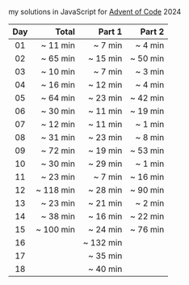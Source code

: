 my solutions in JavaScript for [Advent of Code](https://adventofcode.com/) 2024

|  Day  |    Total    |   Part 1  |   Part 2  |
| :---: |        ---: |      ---: |      ---: |
| 01    |   ~ 11 min  |   ~ 7 min |   ~ 4 min |
| 02    |   ~ 65 min  |  ~ 15 min |  ~ 50 min |
| 03    |   ~ 10 min  |   ~ 7 min |  ~  3 min |
| 04    |   ~ 16 min  |  ~ 12 min |  ~  4 min |
| 05    |   ~ 64 min  |  ~ 23 min |  ~ 42 min |
| 06    |   ~ 30 min  |  ~ 11 min |  ~ 19 min |
| 07    |   ~ 12 min  |  ~ 11 min |   ~ 1 min |
| 08    |   ~ 31 min  |  ~ 23 min |   ~ 8 min |
| 09    |   ~ 72 min  |  ~ 19 min |  ~ 53 min |
| 10    |   ~ 30 min  |  ~ 29 min |   ~ 1 min |
| 11    |   ~ 23 min  |   ~ 7 min |  ~ 16 min |
| 12    |  ~ 118 min  |  ~ 28 min |  ~ 90 min |
| 13    |   ~ 23 min  |  ~ 21 min |   ~ 2 min |
| 14    |   ~ 38 min  |  ~ 16 min |  ~ 22 min |
| 15    |  ~ 100 min  |  ~ 24 min |  ~ 76 min |
| 16    |             | ~ 132 min |           |
| 17    |             |  ~ 35 min |           |
| 18    |             |  ~ 40 min |           |